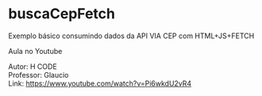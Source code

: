 # buscaCepFetch
Exemplo básico consumindo dados da API VIA CEP com HTML+JS+FETCH

Aula no Youtube

Autor: H CODE<br>
Professor: Glaucio <br>
Link: https://www.youtube.com/watch?v=Pi6wkdU2vR4
